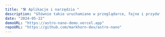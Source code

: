 ```yaml
---
title: "🛠️ Aplikacje i narzędzia "
description: "Głównie takie uruchamiane w przeglądarce, fajne i przydatne"
date: "2024-05-22"
demoURL: "https://astro-nano-demo.vercel.app"
repoURL: "https://github.com/markhorn-dev/astro-nano"
---
```


